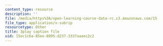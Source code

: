 ```yaml
---
content_type: resource
description: ''
file: /media/https%3A/open-learning-course-data-rc.s3.amazonaws.com/15-071-the-analytics-edge-spring-2017/15ec1c6a85ee8095d2373337aaaec2c2_ee6E6aUGpm0.srt
file_type: application/x-subrip
resourcetype: Other
title: 3play caption file
uid: 15ec1c6a-85ee-8095-d237-3337aaaec2c2
---
```

